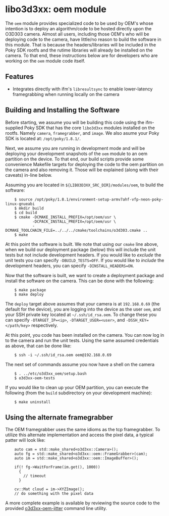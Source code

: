 
libo3d3xx: oem module
=====================

The `oem` module provides specialized code to be used by OEM's whose intention
is to deploy an algorithm/code to be hosted directly upon the O3D303
camera. Almost all users, including those OEM's who will be deploying code to
the camera, have little/no reason to build the software in this module. That is
because the headers/libraries will be included in the Poky SDK rootfs and the
rutime libraries will already be installed on the camera. To that end, these
instructions below are for developers who are working on the `oem` module code
itself.

Features
--------

* Integrates directly with ifm's `libresultsync` to enable lower-latency
  framegrabbing when running locally on the camera

Building and Installing the Software
------------------------------------

Before starting, we assume you will be building this code using the
ifm-supplied Poky SDK that has the core `libo3d3xx` modules installed on the
rootfs. Namely `camera`, `framegrabber`, and `image`. We also asume your Poky
SDK is located at: `/opt/poky/1.8.1/`.

Next, we assume you are running in development mode and will be deploying your
development snapshots of the `oem` module to an oem partition on the device. To
that end, our build scripts provide some convenience Makefile targets for
deploying the code to the oem partition on the camera and also removing
it. Those will be explained (along with their caveats) in-line below.

Assuming you are located in `${LIBO3D3XX_SRC_DIR}/modules/oem`, to build the
software:

```
    $ source /opt/poky/1.8.1/environment-setup-armv7ahf-vfp-neon-poky-linux-gnueabi
    $ mkdir build
    $ cd build
    $ cmake -DCMAKE_INSTALL_PREFIX=/opt/oem/usr \
            -DCPACK_INSTALL_PREFIX=/opt/oem/usr \
            -DCMAKE_TOOLCHAIN_FILE=../../../cmake/toolchains/o3d303.cmake ..
    $ make
```

At this point the software is built. We note that using our `cmake` line above,
when we build our deployment package (below) this will include the unit tests
but not include development headers. If you would like to *exclude* the unit
tests you can specify `-DBUILD_TESTS=OFF`. If you would like to *include* the
development headers, you can specify `-DINSTALL_HEADERS=ON`.

Now that the software is built, we want to create a deployment package and
install the software on the camera. This can be done with the following:

```
    $ make package
    $ make deploy
```

The `deploy` target above assumes that your camera is at `192.168.0.69` (the
default for the device), you are logging into the device as the user `oem`, and
your SSH private key located at `~/.ssh/id_rsa.oem`. To change these you can
specify `-DTARGET_IP=<ip>`, `-DTARGET_USER=<user>`, and `-DSSH_KEY=</path/key>`
respectively.

At this point, you code has been installed on the camera. You can now log in to
the camera and run the unit tests. Using the same assumed credentials as above,
that can be done like:

```
    $ ssh -i ~/.ssh/id_rsa.oem oem@192.168.0.69
```

The next set of commands assume you now have a shell on the camera

```
    $ . ../etc/o3d3xx_oem/setup.bash
    $ o3d3xx-oem-tests
```

If you would like to clean up your OEM partition, you can execute the following
(from the `build` subdirectory on your development machine):

```
    $ make uninstall
```


Using the alternate framegrabber
--------------------------------

The OEM framegrabber uses the same idioms as the tcp framegrabber. To utilize
this alternate implementation and access the pixel data, a typical patter will
look like:

```
    auto cam = std::make_shared<o3d3xx::Camera>();
    auto fg = std::make_shared<o3d3xx::oem::FrameGrabber>(cam);
    auto im = std::make_shared<o3d3xx::oem::ImageBuffer>();

    if(! fg->WaitForFrame(im.get(), 1000))
      {
        // timeout
      }

    cv::Mat cloud = im->XYZImage();
    // do something with the pixel data
```

A more complete example is available by reviewing the source code to the
provided [o3d3xx-oem-jitter](src/bin/o3d3xx-oem-jitter.cpp) command line
utility.

